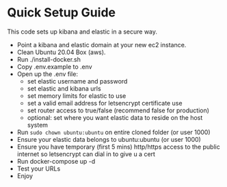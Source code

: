 # Quick Setup Guide

This code sets up kibana and elastic in a secure way.

- Point a kibana and elastic domain at your new ec2 instance.
- Clean Ubuntu 20.04 Box (aws).
- Run ./install-docker.sh
- Copy .env.example to .env
- Open up the .env file:
  - set elastic username and password
  - set elastic and kibana urls
  - set memory limits for elastic to use
  - set a valid email address for letsencrypt certificate use
  - set router access to true/false (recommend false for production)
  - optional: set where you want elastic data to reside on the host system
- Run `sudo chown ubuntu:ubuntu` on entire cloned folder (or user 1000)
- Ensure your elastic data belongs to ubuntu:ubuntu (or user 1000)
- Ensure you have temporary (first 5 mins) http/https access to the public internet so letsencrypt can dial in to give u a cert
- Run docker-compose up -d
- Test your URLs
- Enjoy

